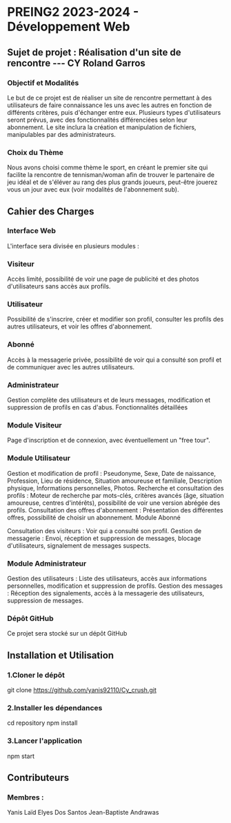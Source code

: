 # PREING2 2023-2024 - Développement Web
## Sujet de projet : Réalisation d'un site de rencontre --- CY Roland Garros


### Objectif et Modalités

Le but de ce projet est de réaliser un site de rencontre permettant à des utilisateurs de faire connaissance les uns avec les autres en fonction de différents critères, puis d'échanger entre eux. Plusieurs types d'utilisateurs seront prévus, avec des fonctionnalités différenciées selon leur abonnement. Le site inclura la création et manipulation de fichiers, manipulables par des administrateurs.

### Choix du Thème
Nous avons choisi comme thème le sport, en créant le premier site qui facilite la rencontre de tennisman/woman afin de trouver le partenaire de jeu idéal et de s'éléver au rang des plus grands joueurs, peut-être jouerez vous un jour avec eux (voir modalités de l'abonnement sub).

## Cahier des Charges
### Interface Web
L'interface sera divisée en plusieurs modules :

### Visiteur
Accès limité, possibilité de voir une page de publicité et des photos d'utilisateurs sans accès aux profils.
### Utilisateur
Possibilité de s'inscrire, créer et modifier son profil, consulter les profils des autres utilisateurs, et voir les offres d'abonnement.
### Abonné
Accès à la messagerie privée, possibilité de voir qui a consulté son profil et de communiquer avec les autres utilisateurs.
### Administrateur
Gestion complète des utilisateurs et de leurs messages, modification et suppression de profils en cas d'abus.
Fonctionnalités détaillées

### Module Visiteur
Page d'inscription et de connexion, avec éventuellement un "free tour".

### Module Utilisateur

Gestion et modification de profil : Pseudonyme, Sexe, Date de naissance, Profession, Lieu de résidence, Situation amoureuse et familiale, Description physique, Informations personnelles, Photos.
Recherche et consultation des profils : Moteur de recherche par mots-clés, critères avancés (âge, situation amoureuse, centres d'intérêts), possibilité de voir une version abrégée des profils.
Consultation des offres d'abonnement : Présentation des différentes offres, possibilité de choisir un abonnement.
Module Abonné

Consultation des visiteurs : Voir qui a consulté son profil.
Gestion de messagerie : Envoi, réception et suppression de messages, blocage d'utilisateurs, signalement de messages suspects.

### Module Administrateur

Gestion des utilisateurs : Liste des utilisateurs, accès aux informations personnelles, modification et suppression de profils.
Gestion des messages : Réception des signalements, accès à la messagerie des utilisateurs, suppression de messages.

### Dépôt GitHub
Ce projet sera stocké sur un dépôt GitHub

## Installation et Utilisation

### 1.Cloner le dépôt

git clone https://github.com/yanis92110/Cy_crush.git

### 2.Installer les dépendances

cd repository
npm install

### 3.Lancer l'application

npm start

## Contributeurs
### Membres :
Yanis Laïd
Elyes Dos Santos
Jean-Baptiste Andrawas
